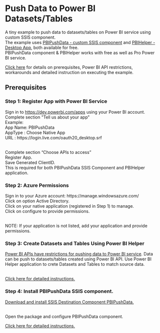 # Push Data to Power BI Datasets/Tables

A tiny example to push data to datasets/tables on Power BI service using custom SSIS component.<br />
The example uses <a href="http://www.inservit.com/pbipushdata.html">PBIPushData - custom SSIS component</a> and <a href="http://www.inservit.com/pbihelper.html">PBIHelper - Desktop App</a>, both available for free.
<br />PBIPushData component & PBIHelper works with free as well as Pro Power BI service.

<a href="http://www.inservit.com/pbidemo">Click here</a> for details on prerequisites, Power BI API restrictions, workarounds and detailed instruction on executing the example.

<h2>Prerequisites</h2>

<h3>Step 1: Register App with Power BI Service</h3>
      Sign in to <a href="https://dev.powerbi.com/apps">https://dev.powerbi.com/apps</a> using your Power BI account.
            Complete section "Tell us about your app" <br />
              Example:
<br />              
                  App Name: PBIPushData
<br />                  AppType : Choose Native App
<br />                  URL     : https://login.live.com/oauth20_desktop.srf 

<br />            Complete section “Choose APIs to access” 
<br />            Register App. 
<br />            Save Generated ClientID. 
<br />            This is required for both PBIPushData SSIS Component and PBIHelper application.
            
<h3>Step 2: Azure Permissions</h3>
      Sign in to your Azure account: https://manage.windowsazure.com/
<br />   Click on option Active Directory.
<br />   Click on your native application (registered in Step 1) to manage.
<br />   Click on configure to provide permissions.

<br />   NOTE: If your application is not listed, add your application and provide permissions.

<h3>Step 3: Create Datasets and Tables Using Power BI Helper</h3>
      <a href="http://www.inservit.com/pbiapiinfo.html">Power BI APIs have restrictions for pushing data to Power BI service</a>.   Data can be push to datasets/tables created using Power BI API. 
      Use Power BI Helper application to crete Datasets and Tables to match source data.
      
<br />      <a href="http://www.inservit.com/pbidemo">Click here for detailed instructions.</a>
      
<h3>Step 4: Install PBIPushData SSIS component. </h3>
     <a href="http://www.inservit.com/downloads.html"> Download and install SSIS Destination Component PBIPushData.</a>
     
<br />     Open the package and configure PBIPushData component.
     
<a href="http://www.inservit.com/pbidemo">Click here for detailed instructions.</a>
